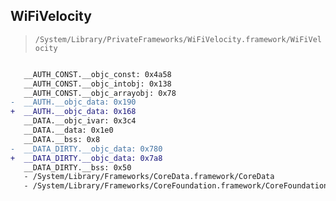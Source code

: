 ## WiFiVelocity

> `/System/Library/PrivateFrameworks/WiFiVelocity.framework/WiFiVelocity`

```diff

   __AUTH_CONST.__objc_const: 0x4a58
   __AUTH_CONST.__objc_intobj: 0x138
   __AUTH_CONST.__objc_arrayobj: 0x78
-  __AUTH.__objc_data: 0x190
+  __AUTH.__objc_data: 0x168
   __DATA.__objc_ivar: 0x3c4
   __DATA.__data: 0x1e0
   __DATA.__bss: 0x8
-  __DATA_DIRTY.__objc_data: 0x780
+  __DATA_DIRTY.__objc_data: 0x7a8
   __DATA_DIRTY.__bss: 0x50
   - /System/Library/Frameworks/CoreData.framework/CoreData
   - /System/Library/Frameworks/CoreFoundation.framework/CoreFoundation

```
